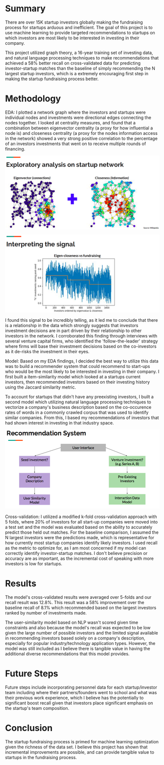 # Summary
There are over 15K startup investors globally making the fundraising process for startups arduous and inefficient.
The goal of this project is to use machine learning to provide targeted recommendations to startups on which investors are most likely to be interested in investing in their company.

This project utilized graph theory, a 16-year training set of investing data, and natural language processing techniques to make recommendations that achieved a 58% better recall on cross-validated data for predicting investor-startup matches than the baseline of simply recommending the N largest startup investors, which is a extremely encouraging first step in making the startup fundraising process better.


# Methodology
EDA: I plotted a network graph where the investors and startups were individual nodes and investments were directional edges connecting the nodes together. I looked at centrality measures, and found that a combination between eigenvector centrality (a proxy for how influential a node is) and closeness centrality (a proxy for the nodes information access in the network) showed a very strong positive  correlation to the percentage of an investors investments that went on to receive multiple rounds of financing.

![Eigenvector + Closeness](images/Eigenclose.png)

![Eigenclose Correlation](images/Eigenclose_correlation.png)

I found this signal to be incredibly telling, as it led me to conclude that there is a relationship in the data which strongly suggests that investors investment decisions are in part driven by their relationship to other investors in the network. I corroborated this finding through interviews with several venture capital firms, who identified the 'follow-the-leader' strategy where firms will base their investment decisions based on the co-investors as it de-risks the investment in their eyes.

Model: Based on my EDA findings, I decided the best way to utilize this data was to build a recommender system that could recommend to start-ups who would be the most likely to be interested in investing in their company. I first built a item-similarity model which looked at a startups current investors, then recommended investors based on their investing history using the Jaccard similarity metric.

To account for startups that didn't have any preexisting investors, I built a second model which utilizing natural language processing techniques to vectorize a company's business description based on the co-occurence rates of words in a commonly crawled corpus that was used to identify similar companies. From this, I based my recommendations of investors that had shown interest in investing in that industry space.

![Recommender System](images/Recommender_system.png)

Cross-validation: I utilized a modified k-fold cross-validation approach with 5 folds, where 20% of investors for all start-up companies were moved into a test set and the model was evaluated based on the ability to accurately predict those held out matches. For the baseline comparison, I assumed the N largest investors were the predictions made, which is representative for how currently most startup companies identify likely investors. I used recall as the metric to optimize for, as I am most concerned if my model can correctly identify investor-startup matches. I don't believe precision or accuracy are as important, as the incremental cost of speaking with more investors is low for startups.


# Results
The model's cross-validated results were averaged over 5-folds and our recall result was 12.8%. This result was a 58% improvement over the baseline recall of 8.1% which recommended based on the largest investors ranked by number of investments made.

The user-similarity model based on NLP wasn't scored given time constraints and also because the model's recall was expected to be low given the large number of possible investors and the limited signal available in recommending investors based solely on a company's description, especially for popular industry/technology application types. However, the model was still included as I believe there is tangible value in having the additional diverse recommendations that this model provides.

# Future Steps
Future steps include incorporating personnel data for each startup/investor team including where their partners/founders went to school and what was their previous work experience, which I believe has the potentially to significant boost recall given that investors place significant emphasis on the startup's team composition.

# Conclusion
The startup fundraising process is primed for machine learning optimization given the richness of the data set. I believe this project has shown that incremental improvements are possible, and can provide tangible value to startups in the fundraising process.
